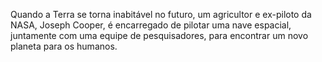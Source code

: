 Quando a Terra se torna inabitável no futuro, um agricultor e ex-piloto da NASA, Joseph Cooper, é encarregado de pilotar uma nave espacial, juntamente com uma equipe de pesquisadores, para encontrar um novo planeta para os humanos.

